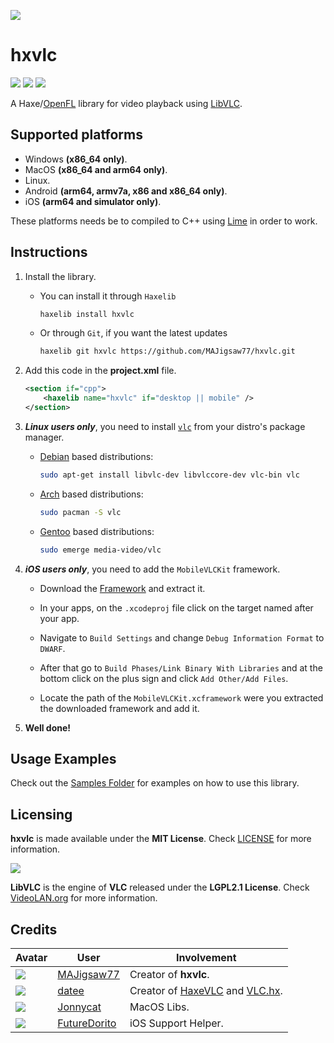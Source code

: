 ![](https://github.com/MAJigsaw77/hxvlc/raw/main/logo.png)

# hxvlc

![](https://img.shields.io/github/repo-size/MAJigsaw77/hxvlc) ![](https://badgen.net/github/open-issues/MAJigsaw77/hxvlc) ![](https://badgen.net/badge/license/MIT/green)

A Haxe/[OpenFL](https://www.openfl.org) library for video playback using [LibVLC](https://www.videolan.org/vlc/libvlc.html).

## Supported platforms

* Windows **(x86_64 only)**.
* MacOS **(x86_64 and arm64 only)**.
* Linux.
* Android **(arm64, armv7a, x86 and x86_64 only)**.
* iOS **(arm64 and simulator only)**.

These platforms needs be to compiled to C++ using [Lime](https://lime.openfl.org) in order to work.

## Instructions

1. Install the library.

   * You can install it through `Haxelib`
        ```bash
        haxelib install hxvlc
        ```

   * Or through `Git`, if you want the latest updates
        ```bash
        haxelib git hxvlc https://github.com/MAJigsaw77/hxvlc.git
        ```

2. Add this code in the **project.xml** file.

    ```xml
    <section if="cpp">
    	<haxelib name="hxvlc" if="desktop || mobile" />
    </section>
    ```

3. ***Linux users only***, you need to install [`vlc`](https://www.videolan.org/vlc) from your distro's package manager.

    * [Debian](https://debian.org) based distributions:
        ```bash
        sudo apt-get install libvlc-dev libvlccore-dev vlc-bin vlc
        ```

    * [Arch](https://archlinux.org) based distributions:
        ```bash
        sudo pacman -S vlc
        ```

    * [Gentoo](https://www.gentoo.org) based distributions:
        ```bash
        sudo emerge media-video/vlc
        ```

4. ***iOS users only***, you need to add the `MobileVLCKit` framework.

    * Download the [Framework](https://download.videolan.org/cocoapods/unstable/MobileVLCKit-3.6.0b10-615f96dc-4733d1cc.tar.xz) and extract it.

    * In your apps, on the `.xcodeproj` file click on the target named after your app.

    * Navigate to `Build Settings` and change `Debug Information Format` to `DWARF`.

    * After that go to `Build Phases/Link Binary With Libraries` and at the bottom click on the plus sign and click `Add Other/Add Files`.

    * Locate the path of the `MobileVLCKit.xcframework` were you extracted the downloaded framework and add it.

5. **Well done!**

## Usage Examples

Check out the [Samples Folder](samples/) for examples on how to use this library.

## Licensing

**hxvlc** is made available under the **MIT License**. Check [LICENSE](./LICENSE) for more information.

![](https://github.com/videolan/vlc/raw/master/share/icons/256x256/vlc.png)

**LibVLC** is the engine of **VLC** released under the **LGPL2.1 License**. Check [VideoLAN.org](https://videolan.org/legal.html) for more information.

## Credits

| Avatar | User | Involvement |
| ------ | ---- | ----------- |
| ![](https://avatars.githubusercontent.com/u/77043862?s=64) | [MAJigsaw77](https://github.com/MAJigsaw77) | Creator of **hxvlc**.
| ![](https://avatars.githubusercontent.com/u/1677550?s=64) | [datee](https://github.com/datee) | Creator of [HaxeVLC](https://github.com/datee/HaxeVLC) and [VLC.hx](https://github.com/LogicInteractive/VLC.hx).
| ![](https://avatars.githubusercontent.com/u/107599365?v=64) | [Jonnycat](https://github.com/JonnycatMeow) | MacOS Libs.
| ![](https://avatars.githubusercontent.com/u/103241885?s=64) | [FutureDorito](https://github.com/FutureDorito) | iOS Support Helper.
